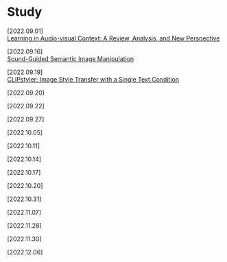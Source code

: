 # Study
[2022.09.01] </br>
[Learning in Audio-visual Context: A Review, Analysis, and New Perspective](https://www.notion.so/Learning-in-Audio-visual-Context-A-Review-Analysis-and-New-Perspective-9c892952399f43c0aa8b900652d617d1)

[2022.09.16] </br>
[Sound-Guided Semantic Image Manipulation](https://www.notion.so/Sound-Guided-Semantic-Image-Manipulation-97022bb1758442b28ee75cf48cecc7af)

[2022.09.19] </br>
[CLIPstyler: Image Style Transfer with a Single Text Condition](https://www.notion.so/CLIPstyler-Image-Style-Transfer-with-a-Single-Text-Condition-a48bd93beb174f78b67e8f437d31ad24)

[2022.09.20] </br>

[2022.09.22] </br>

[2022.09.27] </br>

[2022.10.05] </br>

[2022.10.11] </br>

[2022.10.14] </br>

[2022.10.17] </br>

[2022.10.20] </br>

[2022.10.31] </br>

[2022.11.07] </br>

[2022.11.28] </br>

[2022.11.30] </br>

[2022.12.06] </br>

